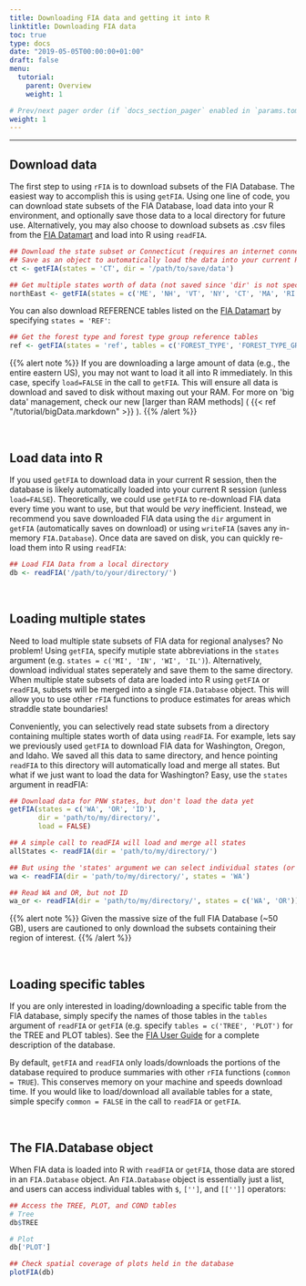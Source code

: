 ```yaml
---
title: Downloading FIA data and getting it into R
linktitle: Downloading FIA data
toc: true
type: docs
date: "2019-05-05T00:00:00+01:00"
draft: false
menu:
  tutorial:
    parent: Overview
    weight: 1

# Prev/next pager order (if `docs_section_pager` enabled in `params.toml`)
weight: 1
---
```


___


## **Download data**
The first step to using `rFIA` is to download subsets of the FIA Database. The easiest way to accomplish this is using `getFIA`.  Using one line of code, you can download state subsets of the FIA Database, load data into your R environment, and optionally save those data to a local directory for future use. Alternatively, you may also choose to download subsets as .csv files from the <a href="https://apps.fs.usda.gov/fia/datamart/CSV/datamart_csv.html" target="_blank">FIA Datamart</a> and load into R using `readFIA`.



```r
## Download the state subset or Connecticut (requires an internet connection)
## Save as an object to automatically load the data into your current R session!
ct <- getFIA(states = 'CT', dir = '/path/to/save/data')

## Get multiple states worth of data (not saved since 'dir' is not specified)
northEast <- getFIA(states = c('ME', 'NH', 'VT', 'NY', 'CT', 'MA', 'RI'))
```

You can also download REFERENCE tables listed on the <a href="https://apps.fs.usda.gov/fia/datamart/CSV/datamart_csv.html" target="_blank">FIA Datamart</a> by specifying `states = 'REF'`:

```r
## Get the forest type and forest type group reference tables
ref <- getFIA(states = 'ref', tables = c('FOREST_TYPE', 'FOREST_TYPE_GROUP'))
```

{{% alert note %}}
If you are downloading a large amount of data (e.g., the entire eastern US), you may not want to load it all into R immediately. In this case, specify `load=FALSE` in the call to `getFIA`. This will ensure all data is download and saved to disk without maxing out your RAM. For more on 'big data' management, check our new [larger than RAM methods] ( {{< ref "/tutorial/bigData.markdown" >}} ).
{{% /alert %}}

<br>

## **Load data into R**
If you used `getFIA` to download data in your current R session, then the database is likely automatically loaded into your current R session (unless `load=FALSE`). Theoretically, we could use `getFIA` to re-download FIA data every time you want to use, but that would be _very_ inefficient. Instead, we recommend you save downloaded FIA data using the `dir` argument in `getFIA` (automatically saves on download) or using `writeFIA` (saves any in-memory `FIA.Database`). Once data are saved on disk, you can quickly re-load them into R using `readFIA`:


```r
## Load FIA Data from a local directory
db <- readFIA('/path/to/your/directory/')
```

<br>

## **Loading multiple states**
Need to load multiple state subsets of FIA data for regional analyses? No problem! Using `getFIA`, specify mutiple state abbreviations in the `states` argument (e.g. `states = c('MI', 'IN', 'WI', 'IL')`). Alternatively, download individual states seperately and save them to the same directory. When multiple state subsets of data are loaded into R using `getFIA` or `readFIA`, subsets will be merged into a single `FIA.Database` object. This will allow you to use other `rFIA` functions to produce estimates for areas which straddle state boundaries!

Conveniently, you can selectively read state subsets from a directory containing multiple states worth of data using `readFIA`. For example, lets say we previously used `getFIA` to download FIA data for Washington, Oregon, and Idaho. We saved all this data to same directory, and hence pointing `readFIA` to this directory will automatically load and merge all states. But what if we just want to load the data for Washington? Easy, use the `states` argument in readFIA:

```r
## Download data for PNW states, but don't load the data yet
getFIA(states = c('WA', 'OR', 'ID'), 
       dir = 'path/to/my/directory/',
       load = FALSE)

## A simple call to readFIA will load and merge all states
allStates <- readFIA(dir = 'path/to/my/directory/')

## But using the 'states' argument we can select individual states (or groups)
wa <- readFIA(dir = 'path/to/my/directory/', states = 'WA')

## Read WA and OR, but not ID
wa_or <- readFIA(dir = 'path/to/my/directory/', states = c('WA', 'OR'))
```


{{% alert note %}}
Given the massive size of the full FIA Database (~50 GB), users are cautioned to only download the subsets containing their region of interest.
{{% /alert %}}

<br>

## **Loading specific tables**
If you are only interested in loading/downloading a specific table from the FIA database, simply specify the names of those tables in the `tables` argument of `readFIA` or `getFIA` (e.g. specify `tables = c('TREE', 'PLOT')` for the TREE and PLOT tables). See the <a href="https://www.fia.fs.fed.us/library/database-documentation/current/ver80/FIADB%20User%20Guide%20P2_8-0.pdf" target="_blank">FIA User Guide</a> for a complete description of the database.

By default, `getFIA` and `readFIA` only loads/downloads the portions of the database required to produce summaries with other `rFIA` functions (`common = TRUE`). This conserves memory on your machine and speeds download time. If you would like to load/download all available tables for a state, simple specify `common = FALSE` in the call to  `readFIA` or `getFIA`.

<br>

## **The FIA.Database object**
When FIA data is loaded into R with `readFIA` or `getFIA`, those data are stored in an `FIA.Database` object. An `FIA.Database` object is essentially just a list, and users can access individual tables with `$`, `['']`, and `[['']]` operators: 


```r
## Access the TREE, PLOT, and COND tables 
# Tree
db$TREE

# Plot
db['PLOT']

## Check spatial coverage of plots held in the database
plotFIA(db)
```
